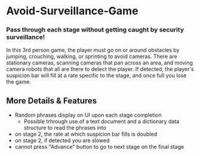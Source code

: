 # Avoid-Surveillance-Game
### Pass through each stage without getting caught by security surveillance!

In this 3rd person game, the player must go on or around obstacles by jumping, crouching, walking, or sprinting to avoid cameras.  There are stationary cameras, 
scanning cameras that pan across an area, and moving camera robots that all are there to detect the player.  If detected, the player's 
suspicion bar will fill at a rate specific to the stage, and once full you lose the game.

## More Details & Features
* Random phrases display on UI upon each stage completion
  * Possible trhrough use of a text document and a dictionary data structure to read the phrases into
*  on stage 2, the rate at which suspicion bar fills is doubled
*  on stage 2, if detected you are slowed
*  cannot press "Advance" button to go to next stage on the final stage
